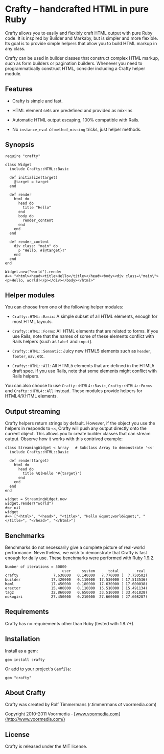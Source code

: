 Crafty – handcrafted HTML in pure Ruby
======================================

Crafty allows you to easily and flexibly craft HTML output with pure Ruby
code. It is inspired by Builder and Markaby, but is simpler and more flexible.
Its goal is to provide simple helpers that allow you to build HTML markup in
any class.

Crafty can be used in builder classes that construct complex HTML markup, such
as form builders or pagination builders. Whenever you need to programmatically
construct HTML, consider including a Crafty helper module.


Features
--------

* Crafty is simple and fast.

* HTML element sets are predefined and provided as mix-ins.

* Automatic HTML output escaping, 100% compatible with Rails.

* No `instance_eval` or `method_missing` tricks, just helper methods.


Synopsis
--------

    require "crafty"

    class Widget
      include Crafty::HTML::Basic

      def initialize(target)
        @target = target
      end

      def render
        html do
          head do
            title "Hello"
          end
          body do
            render_content
          end
        end
      end

      def render_content
        div class: "main" do
          p "Hello, #{@target}!"
        end
      end
    end

    Widget.new("world").render
    #=> "<html><head><title>Hello</title></head><body><div class=\"main\"><p>Hello, world!</p></div></body></html>"


Helper modules
--------------

You can choose from one of the following helper modules:

* `Crafty::HTML::Basic`: A simple subset of all HTML elements, enough
  for most HTML layouts.

* `Crafty::HTML::Forms`: All HTML elements that are related to forms. If you
  use Rails, note that the names of some of these elements conflict with Rails
  helpers (such as `label` and `input`).

* `Crafty::HTML::Semantic`: Juicy new HTML5 elements such as `header`,
  `footer`, `nav`, etc.

* `Crafty::HTML::All`: All HTML5 elements that are defined in the HTML5 draft
  spec. If you use Rails, note that some elements might conflict with Rails
  helpers.

You can also choose to use `Crafty::HTML4::Basic`, `Crafty::HTML4::Forms` and
`Crafty::HTML4::All` instead. These modules provide helpers for HTML4/XHTML
elements.


Output streaming
----------------

Crafty helpers return strings by default. However, if the object you use the
helpers in responds to `<<`, Crafty will push any output directly onto the
current object. This allows you to create builder classes that can stream
output. Observe how it works with this contrived example:

    class StreamingWidget < Array   # Subclass Array to demonstrate '<<'
      include Crafty::HTML::Basic

      def render(target)
        html do
          head do
            title %Q(Hello "#{target}")
          end
        end
      end
    end

    widget = StreamingWidget.new
    widget.render("world")
    #=> nil
    widget
    #=> ["<html>", "<head>", "<title>", "Hello &quot;world&quot;", "</title>", "</head>", "</html>"]


Benchmarks
----------

Benchmarks do not necessarily give a complete picture of real-world
performance. Nevertheless, we wish to demonstrate that Crafty is fast enough
for daily use. These benchmarks were performed with Ruby 1.9.2.

    Number of iterations = 50000
                              user     system      total        real
    crafty                7.630000   0.140000   7.770000 (  7.750502)
    builder              17.420000   0.110000  17.530000 ( 17.513536)
    haml                 17.450000   0.180000  17.630000 ( 17.600038)
    erector              15.400000   0.110000  15.510000 ( 15.491134)
    tagz                 32.860000   0.650000  33.510000 ( 33.461828)
    nokogiri             27.450000   0.210000  27.660000 ( 27.608287)


Requirements
------------

Crafty has no requirements other than Ruby (tested with 1.8.7+).


Installation
------------

Install as a gem:

    gem install crafty

Or add to your project's `Gemfile`:

    gem "crafty"


About Crafty
-------------

Crafty was created by Rolf Timmermans (r.timmermans *at* voormedia.com)

Copyright 2010-2011 Voormedia - [www.voormedia.com](http://www.voormedia.com/)


License
-------

Crafty is released under the MIT license.

